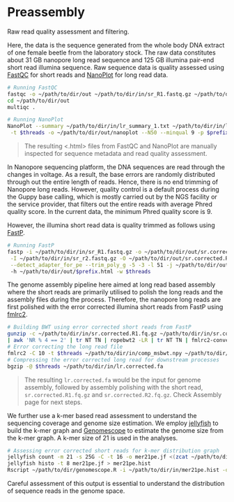 # Preassembly
Raw read quality assessment and filtering.

Here, the data is the sequence generated from the whole body DNA extract of one female beetle from the laboratory stock. The raw data constitutes about 31 GB nanopore long read sequence and 125 GB illumina pair-end short read illumina sequence. Raw sequence data is quality assessed using [FastQC](https://github.com/s-andrews/FastQC) for short reads and [NanoPlot](https://github.com/wdecoster/NanoPlot) for long read data.

```bash
# Running FastQC
fastqc -o ~/path/to/dir/out ~/path/to/dir/in/sr_R1.fastq.gz ~/path/to/dir/in/sr_R2.fastq.gz
cd ~/path/to/dir/out
multiqc .
```
```bash
# Running NanoPlot
NanoPlot --summary ~/path/to/dir/in/lr_summary_1.txt ~/path/to/dir/in/lr_summary_2.txt \
 -t $threads -o ~/path/to/dir/out/nanoplot --N50 --minqual 9 -p $prefix
```
> The resulting <.html> files from FastQC and NanoPlot are manually inspected for sequence metadata and read quality assessment.

In Nanopore sequencing platform, the DNA sequences are read through the changes in voltage. As a result, the base errors are randomly distributed through out the entire length of reads. Hence, there is no end trimming of Nanopore long reads. However, quality control is a default process during the Guppy base calling, which is mostly carried out by the NGS facility or the service provider, that filters out the entire reads with average Phred quality score. In the current data, the minimum Phred quality score is 9.

However, the illumina short read data is quality trimmed as follows using [FastP](https://github.com/OpenGene/fastp).
```bash
# Running FastP
fastp -i ~/path/to/dir/in/sr_R1.fastq.gz -o ~/path/to/dir/out/sr.corrected.R1.fq.gz \
 -I ~/path/to/dir/in/sr_r2.fastq.gz -O ~/path/to/dir/out/sr.corrected.R2.fq.gz \
 --detect_adapter_for_pe --trim_poly_g -5 -3 -l 51 -j ~/path/to/dir/out/$prefix.json \ 
 -h ~/path/to/dir/out/$prefix.html -w $threads
```

The genome assembly pipeline here aimed at long read based assembly where the short reads are primarily utilised to polish the long reads and the assembly files during the process. Therefore, the nanopore long reads are first polished with the error corrected illumina short reads from FastP using [fmlrc2](https://github.com/HudsonAlpha/fmlrc2).
```bash
# Building BWT using error corrected short reads from FastP
gunzip -c ~/path/to/dir/in/sr.corrected.R1.fq.gz ~/path/to/dir/in/sr.corrected.R2.fq.gz \
| awk 'NR % 4 == 2' | tr NT TN | ropebwt2 -LR | tr NT TN | fmlrc2-convert ~/path/to/dir/out/comp_msbwt.npy
# Error correcting the long read file
fmlrc2 -C 10 -t $threads ~/path/to/dir/in/comp_msbwt.npy ~/path/to/dir/in/lr.fastq.gz ~/path/to/dir/out/lr.corrected.fa
# Compressing the error corrected long read for downstream processes
bgzip -@ $threads ~/path/to/dir/in/lr.corrected.fa
```
> The resulting ```lr.corrected.fa``` would be the input for genome assembly, followed by assembly polishing with the short read, ```sr.corrected.R1.fq.gz``` and ```sr.corrected.R2.fq.gz```. Check Assembly page for next steps.

We further use a k-mer based read assessment to understand the sequencing coverage and genome size estimation. We employ [jellyfish](https://github.com/gmarcais/Jellyfish) to build the k-mer graph and [Genomescope](https://github.com/schatzlab/genomescope) to estimate the genome size from the k-mer graph. A k-mer size of 21 is used in the analyses.
```bash
# Assessing error corrected short reads for k-mer distribution graph
jellyfish count -m 21 -s 25G -C -t 16 -o mer21pe.jf <(zcat ~/path/to/dir/in/sr.corrected*.fq.gz)
jellyfish histo -t 8 mer21pe.jf > mer21pe.hist
Rscript ~/path/to/dir/genomescope.R -i ~/path/to/dir/in/mer21pe.hist -o ~/path/to/dir/out -n $prefix -p 2 -k 21
```
Careful assessment of this output is essential to understand the distribution of sequence reads in the genome space.
